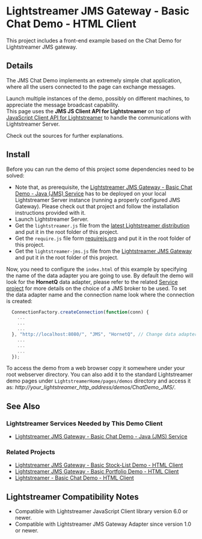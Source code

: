 # Lightstreamer JMS Gateway - Basic Chat Demo - HTML Client

<!-- START DESCRIPTION lightstreamer-jms-example-chat-client-javascript -->

This project includes a front-end example based on the Chat Demo for Lightstreamer JMS gateway.

## Details

The JMS Chat Demo implements an extremely simple chat application, where all the users connected to the page can exchange messages.<br>

Launch multiple instances of the demo, possibly on different machines, to appreciate the message broadcast capability.<br>
This page uses the <b>JMS JS Client API for Lightstreamer</b> on top of [JavaScript Client API for Lightstreamer](http://www.lightstreamer.com/docs/client_javascript_uni_api/index.html) to handle the communications with Lightstreamer Server.<br>

Check out the sources for further explanations.

<!-- END DESCRIPTION lightstreamer-jms-example-chat-client-javascript -->

## Install

Before you can run the demo of this project some dependencies need to be solved:

* Note that, as prerequisite, the [Lightstreamer JMS Gateway - Basic Chat Demo - Java (JMS) Service](https://github.com/Weswit/Lightstreamer-JMS-example-Chat-service-java) has to be deployed on your local Lightstreamer Server instance (running a properly configured JMS Gateway). Please check out that project and follow the installation instructions provided with it.
* Launch Lightstreamer Server.
* Get the `lightstreamer.js` file from the [latest Lightstreamer distribution](http://download.lightstreamer.com/) and put it in the root folder of this project.
* Get the `require.js` file form [requirejs.org](http://requirejs.org/docs/download.html) and put it in the root folder of this project.
* Get the `lightstreamer-jms.js` file from the [Lightstreamer JMS Gateway](http://download.lightstreamer.com/#jms) and put it in the root folder of this project.

Now, you need to configure the `index.html` of this example by specifying the name of the data adapter you are going to use. By default the demo will look for the <b>HornetQ</b> data adapter, please refer to the related [Service project](https://github.com/Weswit/Lightstreamer-JMS-example-Chat-service-java) for more details on the choice of a JMS broker to be used.
To set the data adapter name and the connection name look where the connection is created:

```js
  ConnectionFactory.createConnection(function(conn) {
    ...
    ...
    ...
  }, "http://localhost:8080/", "JMS", "HornetQ", // Change data adapter here
    ...
    ...
    ...
  });
```

To access the demo from a web browser copy it somewhere under your root webserver directory. You can also add it to the standard Lightstreamer demo pages under `LightstreamerHome/pages/demos` directory and access it as: <i>http://_your_lightstreamer_http_address_/demos/ChatDemo_JMS/</i>.

## See Also

### Lightstreamer Services Needed by This Demo Client

<!-- START RELATED_ENTRIES -->
* [Lightstreamer JMS Gateway - Basic Chat Demo - Java (JMS) Service](https://github.com/Weswit/Lightstreamer-JMS-example-Chat-service-java)

<!-- END RELATED_ENTRIES -->

### Related Projects

* [Lightstreamer JMS Gateway - Basic Stock-List Demo - HTML Client](https://github.com/Weswit/Lightstreamer-JMS-example-StockList-client-javascript)
* [Lightstreamer JMS Gateway - Basic Portfolio Demo - HTML Client](https://github.com/Weswit/Lightstreamer-JMS-example-Portfolio-client-javascript)
* [Lightstreamer - Basic Chat Demo - HTML Client](https://github.com/Weswit/Lightstreamer-example-chat-client-javascript)

## Lightstreamer Compatibility Notes

* Compatible with Lightstreamer JavaScript Client library version 6.0 or newer.
* Compatible with Lightstreamer JMS Gateway Adapter since version 1.0 or newer.
